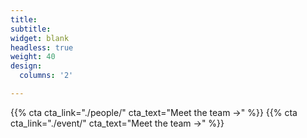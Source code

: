 ```yaml
---
title:
subtitle:
widget: blank
headless: true
weight: 40
design:
  columns: '2'

---
```


{{% cta cta_link="./people/" cta_text="Meet the team →" %}}
{{% cta cta_link="./event/" cta_text="Meet the team →" %}}
